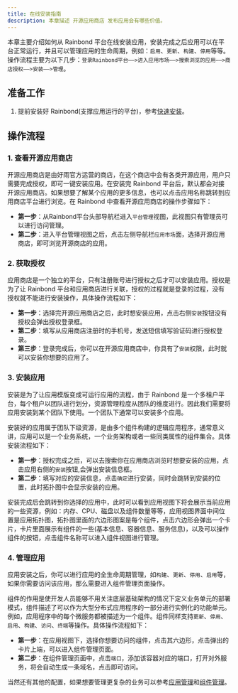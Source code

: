 ```yaml
---
title: 在线安装指南
description: 本章描述 开源应用商店 发布应用会有哪些价值。
---
```


本章主要介绍如何从 Rainbond 平台在线安装应用，安装完成之后应用可以在平台正常运行，并且可以管理应用的生命周期，例如：`启用`、`更新`、`构建`、`停用`等等。操作流程主要为以下几步：`登录Rainbond平台——>进入应用市场——>搜索浏览的应用——>商店授权——>安装——>管理`。

## 准备工作

1. 提前安装好 Rainbond(支撑应用运行的平台)，参考[快速安装](/docs/quick-start/quick-install)。

## 操作流程

### 1. 查看开源应用商店

开源应用商店是由好雨官方运营的商店，在这个商店中会有各类开源应用，用户只需要完成授权，即可一键安装应用。在安装完 Rainbond 平台后，默认都会对接开源应用商店。如果想要了解某个应用的更多信息，也可以点击应用名称跳转到应用商店平台进行浏览。在 Rainbond 中查看开源应用商店的操作步骤如下：

- **第一步**：从Rainbond平台头部导航栏进入`平台管理`视图，此视图只有管理员可以进行访问管理。
- **第二步**：进入平台管理视图之后，点击左侧导航栏`应用市场`面，选择开源应用商店，即可浏览开源商店的应用。

### 2. 获取授权

应用商店是一个独立的平台，只有注册账号进行授权之后才可以安装应用。授权是为了让 Rainbond 平台和应用商店进行关联，授权的过程就是登录的过程，没有授权就不能进行安装操作，具体操作流程如下：

- **第一步**：选择完开源应用商店之后，此时想安装应用，点击右侧`安装`按钮没有授权会弹出授权登录框。
- **第二步**：填写从应用商店注册时的手机号，发送短信填写验证码进行授权登录。
- **第三步**：登录完成后，你可以在开源应用商店中，你具有了`安装`权限，此时就可以安装你想要的应用了。

### 3. 安装应用

安装是为了让应用模版变成可运行应用的流程，由于 Rainbond 是一个多租户平台，每个租户以团队进行划分，资源管理粒度从团队的维度进行。因此我们需要将应用安装到某个团队下使用。一个团队下通常可以安装多个应用。

安装好的应用属于团队下级资源，是由多个组件构建的逻辑应用程序，通常意义讲，应用可以是一个业务系统，一个业务架构或者一些同类属性的组件集合。具体安装流程如下：

- **第一步**：授权完成之后，可以去搜索你在应用商店浏览时想要安装的应用，点击应用右侧的`安装`按钮,会弹出安装信息框。
- **第二步**：填写对应的安装信息，点击`确定`进行安装，同时会跳转到安装的位置，此时拓扑图中会显示安装的应用。

安装完成后会跳转到你选择的应用中，此时可以看到应用视图下将会展示当前应用的一些资源，例如：内存、CPU、磁盘以及组件数量等等，应用视图界面中间位置是应用拓扑图，拓扑图里面的六边形图案是每个组件，点击六边形会弹出一个卡片，卡片里面展示有组件的一些(基本信息、容器信息、服务信息)，以及可以操作组件的按钮，点击组件名称可以进入组件视图进行管理。

### 4. 管理应用

应用安装之后，你可以进行应用的全生命周期管理，如`构建`、`更新`、`停用`、`启用`等，如果你需要访问该应用，那么需要进入组件管理页面操作。

组件的作用是使开发人员能够不用关注底层基础架构的情况下定义业务单元的部署模式，组件描述了可以作为大型分布式应用程序的一部分进行实例化的功能单元。例如，应用程序中的每个微服务都被描述为一个组件。组件同样支持`更新`、`停用`、`启用`、`构建`、`访问`、`终端`等操作。具体操作流程如下：

- **第一步**：在应用视图下，选择你想要访问的组件，点击其六边形，点击弹出的卡片上端，可以进入组件管理页面。
- **第二步**：在组件管理页面中，点击`端口`，添加该容器对应的端口，打开对外服务，将会自动生成一条域名，点击即可访问。

当然还有其他的配置，如果想要管理更复杂的业务可以参考[应用管理](/docs/use-manual/app-manage)和[组件管理](/docs/use-manual/component-manage)。
